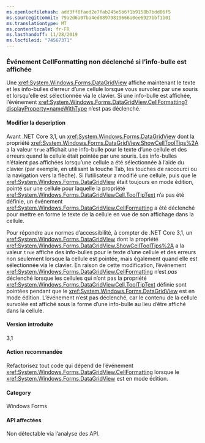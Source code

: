 ```yaml
---
ms.openlocfilehash: add3ff8faed2e7fab245e5b6f1b9158b7bdd06f5
ms.sourcegitcommit: 79a2d6a07ba4ed08979819666a0ee6927bbf1b01
ms.translationtype: MT
ms.contentlocale: fr-FR
ms.lasthandoff: 11/28/2019
ms.locfileid: "74567371"
---
```

### <a name="cellformatting-event-not-raised-if-tooltip-is-shown"></a>Événement CellFormatting non déclenché si l’info-bulle est affichée

Une <xref:System.Windows.Forms.DataGridView> affiche maintenant le texte et les info-bulles d’erreur d’une cellule lorsque vous survolez par une souris et lorsqu’elle est sélectionnée via le clavier. Si une info-bulle est affichée, l’événement <xref:System.Windows.Forms.DataGridView.CellFormatting?displayProperty=nameWithType> n’est pas déclenché.

#### <a name="change-description"></a>Modifier la description

Avant .NET Core 3,1, un <xref:System.Windows.Forms.DataGridView> dont la propriété <xref:System.Windows.Forms.DataGridView.ShowCellToolTips%2A> a la valeur `true` affichait une info-bulle pour le texte d’une cellule et des erreurs quand la cellule était pointée par une souris. Les info-bulles n’étaient pas affichées lorsqu’une cellule a été sélectionnée à l’aide du clavier (par exemple, en utilisant la touche Tab, les touches de raccourci ou la navigation vers la flèche). Si l’utilisateur a modifié une cellule, puis que le <xref:System.Windows.Forms.DataGridView> était toujours en mode édition, pointé sur une cellule pour laquelle la propriété <xref:System.Windows.Forms.DataGridViewCell.ToolTipText> n’a pas été définie, un événement <xref:System.Windows.Forms.DataGridView.CellFormatting> a été déclenché pour mettre en forme le texte de la cellule en vue de son affichage dans la cellule.

Pour répondre aux normes d’accessibilité, à compter de .NET Core 3,1, un <xref:System.Windows.Forms.DataGridView> dont la propriété <xref:System.Windows.Forms.DataGridView.ShowCellToolTips%2A> a la valeur `true` affiche des info-bulles pour le texte d’une cellule et des erreurs non seulement lorsque la cellule est pointée, mais également quand elle est sélectionnée via le clavier. En raison de cette modification, l’événement <xref:System.Windows.Forms.DataGridView.CellFormatting> n’est *pas* déclenché lorsque les cellules qui n’ont pas la propriété <xref:System.Windows.Forms.DataGridViewCell.ToolTipText> définie sont pointées pendant que le <xref:System.Windows.Forms.DataGridView> est en mode édition. L’événement n’est pas déclenché, car le contenu de la cellule survolée est affiché sous la forme d’une info-bulle au lieu d’être affiché dans la cellule.

#### <a name="version-introduced"></a>Version introduite

3,1

#### <a name="recommended-action"></a>Action recommandée

Refactorisez tout code qui dépend de l’événement <xref:System.Windows.Forms.DataGridView.CellFormatting> lorsque le <xref:System.Windows.Forms.DataGridView> est en mode édition.

#### <a name="category"></a>Category

Windows Forms

#### <a name="affected-apis"></a>API affectées

Non détectable via l’analyse des API.

<!-- 

### Affected APIs

- Not detectable via API analysis.

-->
